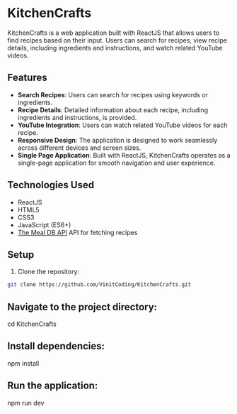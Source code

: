 # KitchenCrafts

KitchenCrafts is a web application built with ReactJS that allows users to find recipes based on their input. Users can search for recipes, view recipe details, including ingredients and instructions, and watch related YouTube videos.

## Features

- **Search Recipes**: Users can search for recipes using keywords or ingredients.
- **Recipe Details**: Detailed information about each recipe, including ingredients and instructions, is provided.
- **YouTube Integration**: Users can watch related YouTube videos for each recipe.
- **Responsive Design**: The application is designed to work seamlessly across different devices and screen sizes.
- **Single Page Application**: Built with ReactJS, KitchenCrafts operates as a single-page application for smooth navigation and user experience.

## Technologies Used

- ReactJS
- HTML5
- CSS3
- JavaScript (ES6+)
- [The Meal DB API](https://www.themealdb.com/api.php) API for fetching recipes

## Setup

1. Clone the repository:

```bash
git clone https://github.com/VinitCoding/KitchenCrafts.git

```

## Navigate to the project directory:
cd KitchenCrafts

## Install dependencies:
npm install

## Run the application:
npm run dev

